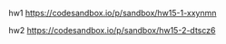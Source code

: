 hw1 
https://codesandbox.io/p/sandbox/hw15-1-xxynmn

hw2
https://codesandbox.io/p/sandbox/hw15-2-dtscz6
